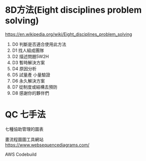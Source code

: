 # 8D方法(Eight disciplines problem solving)
https://en.wikipedia.org/wiki/Eight_disciplines_problem_solving  
1. D0 判斷是否適合使用此方法
2. D1 找人組成團隊
3. D2 描述問題5W2H
4. D3 暫時解決方案
5. D4 原因分析
6. D5 試量產 小量驗證
7. D6 永久解決方案
8. D7 從制度或結構去預防
9. D8 感謝你的夥伴們

# QC 七手法
七種協助管理的圖表  



畫流程圖圖工具網站  
https://www.websequencediagrams.com/  
  
AWS Codebuild